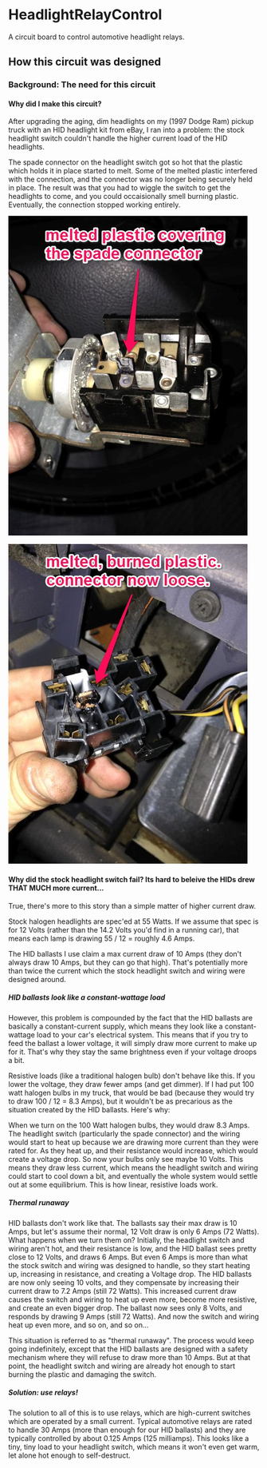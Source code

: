 # HeadlightRelayControl
A circuit board to control automotive headlight relays.

## How this circuit was designed

### Background: The need for this circuit

#### Why did I make this circuit?

After upgrading the aging, dim headlights on my (1997 Dodge Ram) pickup truck with an HID headlight kit from eBay, I ran into a problem: the stock headlight switch couldn't handle the higher current load of the HID headlights.

The spade connector on the headlight switch got so hot that the plastic which holds it in place started to melt.  Some of the melted plastic interfered with the connection, and the connector was no longer being securely held in place.  The result was that you had to wiggle the switch to get the headlights to come, and you could occaisionally smell burning plastic.  Eventually, the connection stopped working entirely.

![](github%20media/Photo_Mar_18%2C_10_02_26_PM_032115_125033_PM.jpg)

![](github%20media/Photo_Mar_18%2C_10_04_28_PM_032115_125230_PM.jpg)

#### Why did the stock headlight switch fail?  Its hard to beleive the HIDs drew THAT MUCH more current...

True, there's more to this story than a simple matter of higher current draw.

Stock halogen headlights are spec'ed at 55 Watts.  If we assume that spec is for 12 Volts (rather than the 14.2 Volts you'd find in a running car), that means each lamp is drawing 55 / 12 = roughly 4.6 Amps.

The HID ballasts I use claim a max current draw of 10 Amps (they don't always draw 10 Amps, but they can go that high).  That's potentially more than twice the current which the stock headlight switch and wiring were designed around.

##### HID ballasts look like a constant-wattage load

However, this problem is compounded by the fact that the HID ballasts are basically a constant-current supply, which means they look like a constant-wattage load to your car's electrical system.  This means that if you try to feed the ballast a lower voltage, it will simply draw more current to make up for it.  That's why they stay the same brightness even if your voltage droops a bit.

Resistive loads (like a traditional halogen bulb) don't behave like this.  If you lower the voltage, they draw fewer amps (and get dimmer).  If I had put 100 watt halogen bulbs in my truck, that would be bad (because they would try to draw 100 / 12 = 8.3 Amps), but it wouldn't be as precarious as the situation created by the HID ballasts.  Here's why:

When we turn on the 100 Watt halogen bulbs, they would draw 8.3 Amps.  The headlight switch (particularly the spade connector) and the wiring would start to heat up because we are drawing more current than they were rated for.  As they heat up, and their resistance would increase, which would create a voltage drop.  So now your bulbs only see maybe 10 Volts.  This means they draw less current, which means the headlight switch and wiring could start to cool down a bit, and eventually the whole system would settle out at some equilibrium.  This is how linear, resistive loads work.

##### Thermal runaway

HID ballasts don't work like that.  The ballasts say their max draw is 10 Amps, but let's assume their normal, 12 Volt draw is only 6 Amps (72 Watts).  What happens when we turn them on?  Initially, the headlight switch and wiring aren't hot, and their resistance is low, and the HID ballast sees pretty close to 12 Volts, and draws 6 Amps.  But even 6 Amps is more than what the stock switch and wiring was designed to handle, so they start heating up, increasing in resistance, and creating a Voltage drop.  The HID ballasts are now only seeing 10 volts, and they compensate by increasing their current draw to 7.2 Amps (still 72 Watts).  This increased current draw causes the switch and wiring to heat up even more, become more resistive, and create an even bigger drop.  The ballast now sees only 8 Volts, and responds by drawing 9 Amps (still 72 Watts).  And now the switch and wiring heat up even more, and so on, and so on...

This situation is referred to as "thermal runaway".  The process would keep going indefinitely, except that the HID ballasts are designed with a safety mechanism where they will refuse to draw more than 10 Amps.  But at that point, the headlight switch and wiring are already hot enough to start burning the plastic and damaging the switch.

##### Solution: use relays!

The solution to all of this is to use relays, which are high-current switches which are operated by a small current.  Typical automotive relays are rated to handle 30 Amps (more than enough for our HID ballasts) and they are typically controlled by about 0.125 Amps (125 milliamps).  This looks like a tiny, tiny load to your headlight switch, which means it won't even get warm, let alone hot enough to self-destruct.

